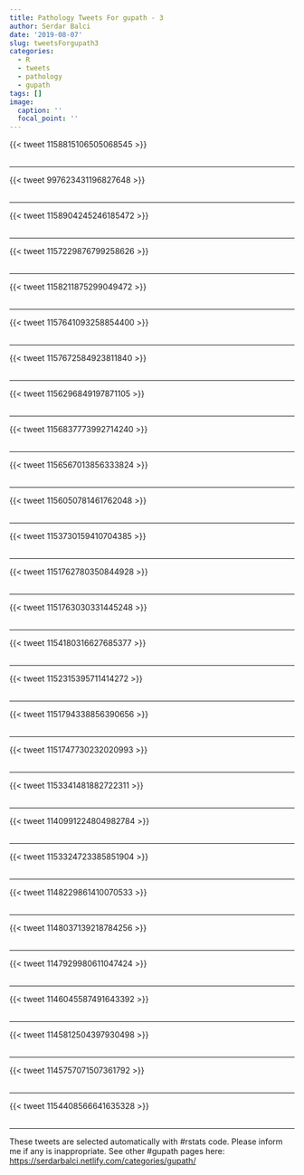 ```yaml
---
title: Pathology Tweets For gupath - 3
author: Serdar Balci
date: '2019-08-07'
slug: tweetsForgupath3
categories:
  - R
  - tweets
  - pathology
  - gupath
tags: []
image:
  caption: ''
  focal_point: ''
---
```



{{< tweet 1158815106505068545 >}}
<br>
<br>
<hr>
{{< tweet 997623431196827648 >}}
<br>
<br>
<hr>
{{< tweet 1158904245246185472 >}}
<br>
<br>
<hr>
{{< tweet 1157229876799258626 >}}
<br>
<br>
<hr>
{{< tweet 1158211875299049472 >}}
<br>
<br>
<hr>
{{< tweet 1157641093258854400 >}}
<br>
<br>
<hr>
{{< tweet 1157672584923811840 >}}
<br>
<br>
<hr>
{{< tweet 1156296849197871105 >}}
<br>
<br>
<hr>
{{< tweet 1156837773992714240 >}}
<br>
<br>
<hr>
{{< tweet 1156567013856333824 >}}
<br>
<br>
<hr>
{{< tweet 1156050781461762048 >}}
<br>
<br>
<hr>
{{< tweet 1153730159410704385 >}}
<br>
<br>
<hr>
{{< tweet 1151762780350844928 >}}
<br>
<br>
<hr>
{{< tweet 1151763030331445248 >}}
<br>
<br>
<hr>
{{< tweet 1154180316627685377 >}}
<br>
<br>
<hr>
{{< tweet 1152315395711414272 >}}
<br>
<br>
<hr>
{{< tweet 1151794338856390656 >}}
<br>
<br>
<hr>
{{< tweet 1151747730232020993 >}}
<br>
<br>
<hr>
{{< tweet 1153341481882722311 >}}
<br>
<br>
<hr>
{{< tweet 1140991224804982784 >}}
<br>
<br>
<hr>
{{< tweet 1153324723385851904 >}}
<br>
<br>
<hr>
{{< tweet 1148229861410070533 >}}
<br>
<br>
<hr>
{{< tweet 1148037139218784256 >}}
<br>
<br>
<hr>
{{< tweet 1147929980611047424 >}}
<br>
<br>
<hr>
{{< tweet 1146045587491643392 >}}
<br>
<br>
<hr>
{{< tweet 1145812504397930498 >}}
<br>
<br>
<hr>
{{< tweet 1145757071507361792 >}}
<br>
<br>
<hr>
{{< tweet 1154408566641635328 >}}
<br>
<br>
<hr>


These tweets are selected automatically with #rstats code. Please inform me if any is inappropriate.
See other #gupath pages here: https://serdarbalci.netlify.com/categories/gupath/
